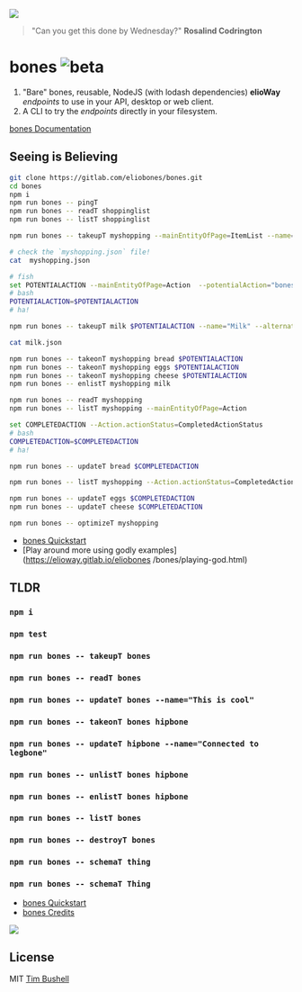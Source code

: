 ![](https://elioway.gitlab.io/eliobones/elio-bones-logo.png)

> "Can you get this done by Wednesday?" **Rosalind Codrington**

# bones ![beta](https://elioway.gitlab.io/eliosin/icon/devops/beta/favicon.ico "beta")

1. "Bare" bones, reusable, NodeJS (with lodash dependencies) **elioWay** _endpoints_ to use in your API, desktop or web client.
2. A CLI to try the _endpoints_ directly in your filesystem.

[bones Documentation](https://elioway.gitlab.io/eliobones/bones)

## Seeing is Believing

```bash
git clone https://gitlab.com/eliobones/bones.git
cd bones
npm i
npm run bones -- pingT
npm run bones -- readT shoppinglist
npm run bones -- listT shoppinglist

npm run bones -- takeupT myshopping --mainEntityOfPage=ItemList --name="Today's Shopping List" --alternateName="Don't forget the milk!"

# check the `myshopping.json` file!
cat  myshopping.json

# fish
set POTENTIALACTION --mainEntityOfPage=Action  --potentialAction="bones updateT <this> --Action.actionStatus=CompletedActionStatus"  --Action.actionStatus=PotentialActionStatus
# bash
POTENTIALACTION=$POTENTIALACTION
# ha!

npm run bones -- takeupT milk $POTENTIALACTION --name="Milk" --alternateName="If you forget the milk children WILL die"

cat milk.json

npm run bones -- takeonT myshopping bread $POTENTIALACTION
npm run bones -- takeonT myshopping eggs $POTENTIALACTION
npm run bones -- takeonT myshopping cheese $POTENTIALACTION
npm run bones -- enlistT myshopping milk

npm run bones -- readT myshopping
npm run bones -- listT myshopping --mainEntityOfPage=Action

set COMPLETEDACTION --Action.actionStatus=CompletedActionStatus
# bash
COMPLETEDACTION=$COMPLETEDACTION
# ha!

npm run bones -- updateT bread $COMPLETEDACTION

npm run bones -- listT myshopping --Action.actionStatus=CompletedActionStatus

npm run bones -- updateT eggs $COMPLETEDACTION
npm run bones -- updateT cheese $COMPLETEDACTION

npm run bones -- optimizeT myshopping
```

- [bones Quickstart](https://elioway.gitlab.io/eliobones/bones/quickstart.html)
- [Play around more using godly examples](https://elioway.gitlab.io/eliobones
  /bones/playing-god.html)

## TLDR

### `npm i`

### `npm test`

### `npm run bones -- takeupT bones`

### `npm run bones -- readT bones`

### `npm run bones -- updateT bones --name="This is cool"`

### `npm run bones -- takeonT bones hipbone`

### `npm run bones -- updateT hipbone --name="Connected to legbone"`

### `npm run bones -- unlistT bones hipbone`

### `npm run bones -- enlistT bones hipbone`

### `npm run bones -- listT bones`

### `npm run bones -- destroyT bones`

### `npm run bones -- schemaT thing`

### `npm run bones -- schemaT Thing`

- [bones Quickstart](https://elioway.gitlab.io/eliobones/bones/quickstart.html)
- [bones Credits](https://elioway.gitlab.io/eliobones/bones/credits.html)

![](https://elioway.gitlab.io/eliobones/apple-touch-icon.png)

## License

MIT [Tim Bushell](mailto:theElioWay@gmail.com)
